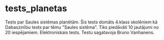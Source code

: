 # tests_planetas
Tests par Saules sistēmas planētām.
Šis tests domāts 4.klass skolēniem kā Dabaszinību tests par tēmu "Saules sistēma".
Tiks piedāvāti 10 jautājumi no 20 iespējamiem.
Elektroniskais tests.
Testu sagatavoja Bruno Vanhanens.
